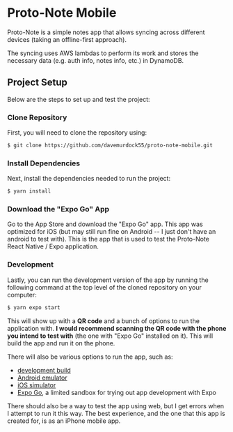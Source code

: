 # Proto-Note Mobile

Proto-Note is a simple notes app that allows syncing across different devices (taking an offline-first approach).

The syncing uses AWS lambdas to perform its work and stores the necessary data (e.g. auth info, notes info, etc.) in DynamoDB.

## Project Setup

Below are the steps to set up and test the project:

### Clone Repository

First, you will need to clone the repository using:

```bash
$ git clone https://github.com/davemurdock55/proto-note-mobile.git
```

### Install Dependencies

Next, install the dependencies needed to run the project:

```bash
$ yarn install
```

### Download the "Expo Go" App

Go to the App Store and download the "Expo Go" app. This app was optimized for iOS (but may still run fine on Android -- I just don't have an android to test with). This is the app that is used to test the Proto-Note React Native / Expo application.

### Development

Lastly, you can run the development version of the app by running the following command at the top level of the cloned repository on your computer:

```bash
$ yarn expo start
```

This will show up with a **QR code** and a bunch of options to run the application with. **I would recommend scanning the QR code with the phone you intend to test with** (the one with "Expo Go" installed on it). This will build the app and run it on the phone.

There will also be various options to run the app, such as:

- [development build](https://docs.expo.dev/develop/development-builds/introduction/)
- [Android emulator](https://docs.expo.dev/workflow/android-studio-emulator/)
- [iOS simulator](https://docs.expo.dev/workflow/ios-simulator/)
- [Expo Go](https://expo.dev/go), a limited sandbox for trying out app development with Expo

There should also be a way to test the app using web, but I get errors when I attempt to run it this way. The best experience, and the one that this app is created for, is as an iPhone mobile app.

